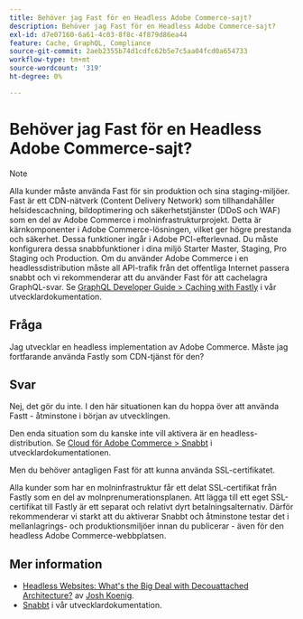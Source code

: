 ```yaml
---
title: Behöver jag Fast för en Headless Adobe Commerce-sajt?
description: Behöver jag Fast för en Headless Adobe Commerce-sajt?
exl-id: d7e07160-6a61-4c03-8f8c-4f879d86ea44
feature: Cache, GraphQL, Compliance
source-git-commit: 2aeb2355b74d1cdfc62b5e7c5aa04fcd0a654733
workflow-type: tm+mt
source-wordcount: '319'
ht-degree: 0%

---
```


# Behöver jag Fast för en Headless Adobe Commerce-sajt?

>[!NOTE]
>
>Alla kunder måste använda Fast för sin produktion och sina staging-miljöer. Fast är ett CDN-nätverk (Content Delivery Network) som tillhandahåller helsidescachning, bildoptimering och säkerhetstjänster (DDoS och WAF) som en del av Adobe Commerce i molninfrastrukturprojekt. Detta är kärnkomponenter i Adobe Commerce-lösningen, vilket ger högre prestanda och säkerhet. Dessa funktioner ingår i Adobe PCI-efterlevnad. Du måste konfigurera dessa snabbfunktioner i dina miljö Starter Master, Staging, Pro Staging och Production. Om du använder Adobe Commerce i en headlessdistribution måste all API-trafik från det offentliga Internet passera snabbt och vi rekommenderar att du använder Fast för att cachelagra GraphQL-svar. Se [GraphQL Developer Guide > Caching with Fastly](https://developer.adobe.com/commerce/webapi/graphql/usage/caching/#caching-with-fastly) i vår utvecklardokumentation.

## **Fråga**

Jag utvecklar en headless implementation av Adobe Commerce. Måste jag fortfarande använda Fastly som CDN-tjänst för den?

## **Svar**

Nej, det gör du inte. I den här situationen kan du hoppa över att använda Fastt - åtminstone i början av utvecklingen.

Den enda situation som du kanske inte vill aktivera är en headless-distribution.
Se [Cloud för Adobe Commerce > Snabbt](https://experienceleague.adobe.com/sv/docs/commerce-cloud-service/user-guide/cdn/fastly) i utvecklardokumentationen.

Men du behöver antagligen Fast för att kunna använda SSL-certifikatet.

Alla kunder som har en molninfrastruktur får ett delat SSL-certifikat från Fastly som en del av molnprenumerationsplanen. Att lägga till ett eget SSL-certifikat till Fastly är ett separat och relativt dyrt betalningsalternativ. Därför rekommenderar vi starkt att du aktiverar Snabbt och åtminstone testar det i mellanlagrings- och produktionsmiljöer innan du publicerar - även för den headless Adobe Commerce-webbplatsen.

## Mer information

* [Headless Websites: What&#39;s the Big Deal with Decouattached Architecture?](https://pantheon.io/blog/headless-websites-whats-big-deal-decoupled-architecture) av [Josh Koenig](https://pantheon.io/team/josh-koenig).
* [Snabbt](https://experienceleague.adobe.com/sv/docs/commerce-cloud-service/user-guide/cdn/fastly) i vår utvecklardokumentation.
